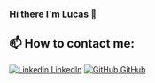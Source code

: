 ### Hi there I'm Lucas 👋


<!--
**lucaspieran/lucaspieran** is a ✨ _special_ ✨ repository because its `README.md` (this file) appears on your GitHub profile.

Here are some ideas to get you started:

- 🔭 I’m currently working on ...
- 🌱 I’m currently learning ...
- 👯 I’m looking to collaborate on ...
- 🤔 I’m looking for help with ...
- 💬 Ask me about ...
- 📫 How to reach me: ...
- 😄 Pronouns: ...
- ⚡ Fun fact: ...
-->


## 📫 How to contact me:

[![Linkedin](https://i.stack.imgur.com/gVE0j.png) LinkedIn](https://www.linkedin.com/in/lucas-pierandrei-4705561b1/)
[![GitHub](https://i.stack.imgur.com/tskMh.png) GitHub](https://github.com/lucaspieran)
